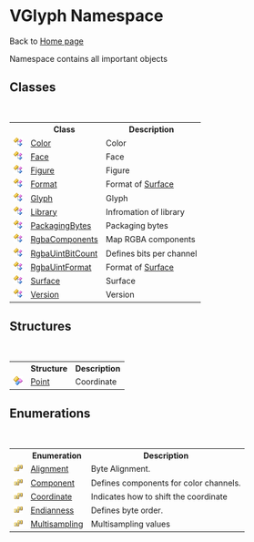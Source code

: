 # VGlyph Namespace
Back to <a href="Home.md">Home page</a> 

Namespace contains all important objects


## Classes
&nbsp;<table><tr><th></th><th>Class</th><th>Description</th></tr><tr><td>![Public class](media/pubclass.gif "Public class")</td><td><a href="T_VGlyph_Color.md">Color</a></td><td>
Color</td></tr><tr><td>![Public class](media/pubclass.gif "Public class")</td><td><a href="T_VGlyph_Face.md">Face</a></td><td>
Face</td></tr><tr><td>![Public class](media/pubclass.gif "Public class")</td><td><a href="T_VGlyph_Figure.md">Figure</a></td><td>
Figure</td></tr><tr><td>![Public class](media/pubclass.gif "Public class")</td><td><a href="T_VGlyph_Format.md">Format</a></td><td>
Format of <a href="T_VGlyph_Surface.md">Surface</a></td></tr><tr><td>![Public class](media/pubclass.gif "Public class")</td><td><a href="T_VGlyph_Glyph.md">Glyph</a></td><td>
Glyph</td></tr><tr><td>![Public class](media/pubclass.gif "Public class")</td><td><a href="T_VGlyph_Library.md">Library</a></td><td>
Infromation of library</td></tr><tr><td>![Public class](media/pubclass.gif "Public class")</td><td><a href="T_VGlyph_PackagingBytes.md">PackagingBytes</a></td><td>
Packaging bytes</td></tr><tr><td>![Public class](media/pubclass.gif "Public class")</td><td><a href="T_VGlyph_RgbaComponents.md">RgbaComponents</a></td><td>
Map RGBA components</td></tr><tr><td>![Public class](media/pubclass.gif "Public class")</td><td><a href="T_VGlyph_RgbaUintBitCount.md">RgbaUintBitCount</a></td><td>
Defines bits per channel</td></tr><tr><td>![Public class](media/pubclass.gif "Public class")</td><td><a href="T_VGlyph_RgbaUintFormat.md">RgbaUintFormat</a></td><td>
Format of <a href="T_VGlyph_Surface.md">Surface</a></td></tr><tr><td>![Public class](media/pubclass.gif "Public class")</td><td><a href="T_VGlyph_Surface.md">Surface</a></td><td>
Surface</td></tr><tr><td>![Public class](media/pubclass.gif "Public class")</td><td><a href="T_VGlyph_Version.md">Version</a></td><td>
Version</td></tr></table>

## Structures
&nbsp;<table><tr><th></th><th>Structure</th><th>Description</th></tr><tr><td>![Public structure](media/pubstructure.gif "Public structure")</td><td><a href="T_VGlyph_Point.md">Point</a></td><td>
Coordinate</td></tr></table>

## Enumerations
&nbsp;<table><tr><th></th><th>Enumeration</th><th>Description</th></tr><tr><td>![Public enumeration](media/pubenumeration.gif "Public enumeration")</td><td><a href="T_VGlyph_Alignment.md">Alignment</a></td><td>
Byte Alignment.</td></tr><tr><td>![Public enumeration](media/pubenumeration.gif "Public enumeration")</td><td><a href="T_VGlyph_Component.md">Component</a></td><td>
Defines components for color channels.</td></tr><tr><td>![Public enumeration](media/pubenumeration.gif "Public enumeration")</td><td><a href="T_VGlyph_Coordinate.md">Coordinate</a></td><td>
Indicates how to shift the coordinate</td></tr><tr><td>![Public enumeration](media/pubenumeration.gif "Public enumeration")</td><td><a href="T_VGlyph_Endianness.md">Endianness</a></td><td>
Defines byte order.</td></tr><tr><td>![Public enumeration](media/pubenumeration.gif "Public enumeration")</td><td><a href="T_VGlyph_Multisampling.md">Multisampling</a></td><td>
Multisampling values</td></tr></table>&nbsp;
